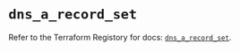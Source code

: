 # `dns_a_record_set`

Refer to the Terraform Registory for docs: [`dns_a_record_set`](https://www.terraform.io/docs/providers/dns/r/a_record_set).
